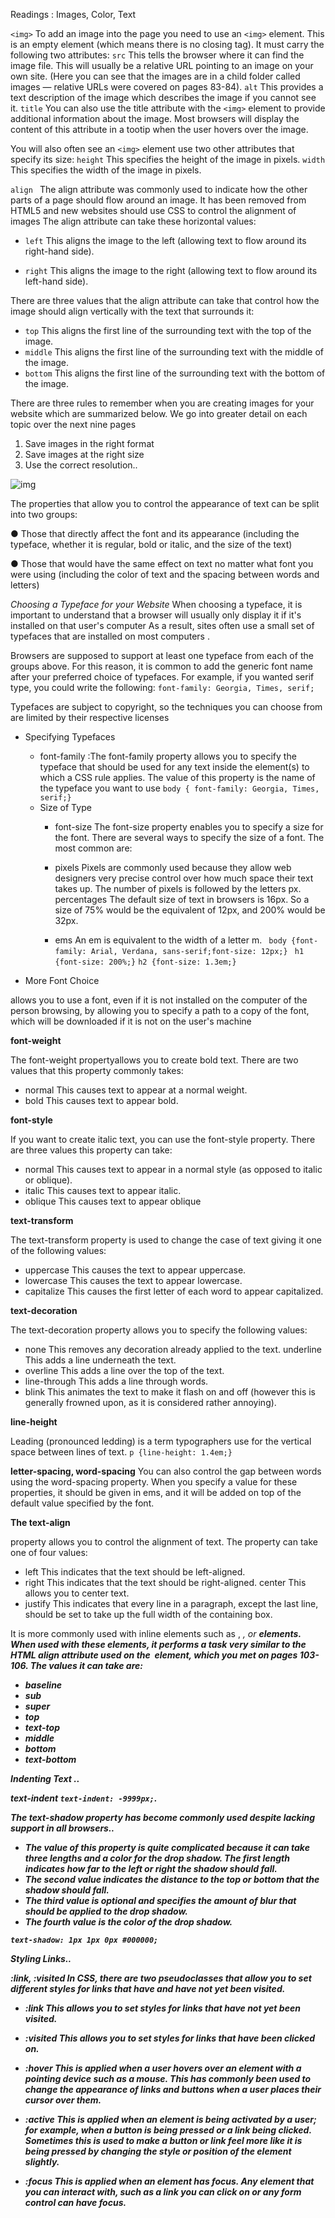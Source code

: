 Readings : Images, Color, Text

``<img>``
To add an image into the page
you need to use an ``<img>``
element. This is an empty
element (which means there is
no closing tag). It must carry the
following two attributes:
``src``
This tells the browser where
it can find the image file. This
will usually be a relative URL
pointing to an image on your
own site. (Here you can see that
the images are in a child folder
called images — relative URLs
were covered on pages 83-84).
``alt``
This provides a text description
of the image which describes the
image if you cannot see it.
``title``
You can also use the title
attribute with the ``<img>`` element
to provide additional information
about the image. Most browsers
will display the content of this
attribute in a tootip when the
user hovers over the image.

You will also often see an ``<img>``
element use two other attributes
that specify its size:
``height``
This specifies the height of the
image in pixels.
``width``
This specifies the width of the
image in pixels.

``align ``
The align attribute was
commonly used to indicate how
the other parts of a page should
flow around an image. It has
been removed from HTML5
and new websites should use
CSS to control the alignment of
images 
The align attribute can take these horizontal values:
+ ``left``
This aligns the image to the left
(allowing text to flow around its
right-hand side).

+ ``right``
This aligns the image to the right (allowing text to flow around its left-hand side).

There are three values that the
align attribute can take that
control how the image should
align vertically with the text that
surrounds it:
+ ``top``
This aligns the first line of the
surrounding text with the top of
the image.
+ ``middle``
This aligns the first line of the
surrounding text with the middle
of the image.
+ ``bottom``
This aligns the first line of the
surrounding text with the bottom
of the image.
 
 There are three rules to remember when you
are creating images for your website which are
summarized below. We go into greater detail
on each topic over the next nine pages  

1. Save images in
the right format
2. Save images at
the right size
3. Use the correct
resolution..


![img](https://th.bing.com/th/id/OIP.40kKvq8hsJkGND3BpSmyBQHaHa?w=164&h=180&c=7&o=5&dpr=1.25&pid=1.7)





The properties that allow you to control the appearance of text can be split into two groups:

● Those that directly affect the font and its appearance (including the typeface, whether it is regular, bold or italic, and the size of the text)

● Those that would have the same effect on text no matter what font you were using (including the color of text and the spacing between words and letters)

*Choosing a Typeface for your Website*
When choosing a typeface, it is important to understand that a browser will usually only display it if it's installed on that user's computer As a result, sites often use a small set of typefaces that are installed on most computers .

Browsers are supposed to support at least one typeface from each of the groups above. For this reason, it is common to add the generic font  name after your preferred choice of typefaces.
For example, if you wanted serif type, you could write the following: ``font-family: Georgia, Times, serif;``

 Typefaces are subject to copyright, so the techniques you can choose from are limited by their respective licenses
 
 + Specifying Typefaces
   + font-family :The font-family property allows you to specify the typeface that should be used for any text inside the element(s) to which a CSS rule applies. The value of this      property is the name of the typeface you want to use
     ``body { font-family: Georgia, Times, serif;}``
   + Size of Type 
     + font-size
     The font-size property enables you to specify a size for the font. There are several ways to specify the size of a font. The most common are:

      + pixels Pixels are commonly used because they allow web designers very precise control over how much space their text takes up. The number of pixels is  followed by the       letters px. percentages The default size of text in browsers is 16px. So a size of 75% would be the equivalent of 12px, and 200% would be 32px.
      + ems An em is equivalent to the width of a letter m.
       `` body {font-family: Arial, Verdana, sans-serif;font-size: 12px;}``
         `` h1 {font-size: 200%;}``
         ``h2 {font-size: 1.3em;}``
         
         
  + More Font Choice
  
   allows you to use a font, even if it is not installed on the computer of the person browsing, by allowing you to specify a path to a copy of the font,    which will be downloaded if it is not on the user's machine

**font-weight**

The font-weight propertyallows you to create bold text. There are two values that this property commonly takes:
 + normal This causes text to appear at a normal weight.
 + bold This causes text to appear bold.

**font-style**

 If you want to create italic text, you can use the font-style property. There are three values this property can take:
 + normal This causes text to appear in a normal style (as opposed to italic or oblique).
 + italic This causes text to appear italic.
 + oblique This causes text to appear oblique
 
**text-transform**

 The text-transform property is used to change the case of text giving it one of the following values:
 + uppercase This causes the text to appear uppercase.
 + lowercase This causes the text to appear lowercase.
 + capitalize This causes the first letter of each word to appear capitalized.
 
 **text-decoration**
 
 The text-decoration property allows you to specify the following values:
 + none This removes any decoration already applied to the text. underline This adds a line underneath the text.
 + overline This adds a line over the top of  the text.
 + line-through This adds a line through words.
 + blink This animates the text to make it flash on and off (however this is generally frowned upon, as it is considered rather annoying).
 
 **line-height**
 
 Leading (pronounced ledding) is a term typographers use for the vertical space between lines of text. 
  ``p {line-height: 1.4em;}``
  
  **letter-spacing, word-spacing**
  You can also control the gap
between words using the
word-spacing property.
When you specify a value for
these properties, it should
be given in ems, and it will be
added on top of the default value
specified by the font.

**The text-align** 

property allows
you to control the alignment of
text. The property can take one
of four values:
+ left
This indicates that the text
should be left-aligned.
+ right
This indicates that the text
should be right-aligned.
center
This allows you to center text.
+ justify
This indicates that every line in
a paragraph, except the last line,
should be set to take up the full
width of the containing box.

It is more commonly used with
inline elements such as <img>,
<em>, or <strong> elements.
When used with these elements,
it performs a task very similar to
the HTML align attribute used
on the <img> element, which
you met on pages 103-106. The
values it can take are:
+ baseline
+ sub
+ super
+ top
+ text-top
+ middle
+ bottom
+ text-bottom
  
 **Indenting Text** ..
 
  text-indent
    ``text-indent: -9999px;``.
    
 The text-shadow property has become commonly used despite lacking support in all browsers..
  + The value of this property is
quite complicated because it can
take three lengths and a color for
the drop shadow.
The first length indicates how
far to the left or right the shadow
should fall.
 + The second value indicates the
distance to the top or bottom
that the shadow should fall.
+ The third value is optional and
specifies the amount of blur that
should be applied to the drop
shadow.
+ The fourth value is the color of
the drop shadow.

 ``text-shadow: 1px 1px 0px #000000;``
 
 **Styling Links**..
 
:link, :visited
 In CSS, there are two pseudoclasses that allow you to set
different styles for links that
have and have not yet been  visited.
+ :link
This allows you to set styles
for links that have not yet been visited.
+ :visited
This allows you to set styles for
links that have been clicked on. 
+ :hover
This is applied when a user
hovers over an element with a
pointing device such as a mouse.
This has commonly been used
to change the appearance of
links and buttons when a user
places their cursor over them. 

+ :active
This is applied when an element
is being activated by a user; for
example, when a button is being
pressed or a link being clicked.
Sometimes this is used to make
a button or link feel more like it
is being pressed by changing the
style or position of the element
slightly.
+ :focus
This is applied when an element
has focus. Any element that
you can interact with, such as a
link you can click on or any form
control can have focus.
